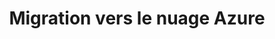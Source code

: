 ---
title: Migration vers le nuage Azure
ExternalLink: https://cdn2.hubspot.net/hubfs/732832/Etude%20de%20cas%20-%20Migration%20vers%20le%20nuage%20-%20Azure.pdf
resources:
- name: "thumbnail"
  src: "azure.png"
slug: "migration-vers-le-nuage-azure"
description:
keywords:
tags:
---